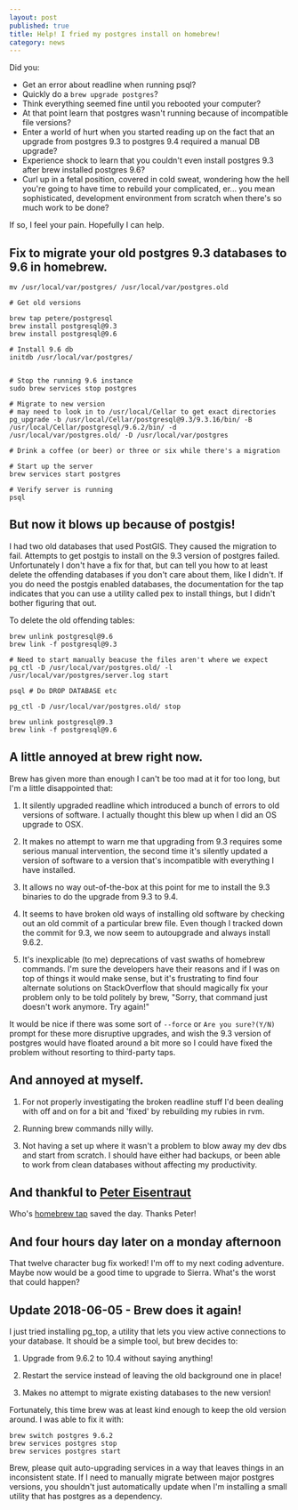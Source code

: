 ```yaml
---
layout: post
published: true
title: Help! I fried my postgres install on homebrew!
category: news
---
```


Did you:

* Get an error about readline when running psql?
* Quickly do a `brew upgrade postgres`?
* Think everything seemed fine until you rebooted your computer?
* At that point learn that postgres wasn't running because of incompatible file versions?
* Enter a world of hurt when you started reading up on the fact that an upgrade from postgres 9.3 to postgres 9.4 required a manual DB upgrade?
* Experience shock to learn that you couldn't even install postgres 9.3 after brew installed postgres 9.6?
* Curl up in a fetal position, covered in cold sweat, wondering how the hell you're going to have time to rebuild your complicated, er... you mean sophisticated, development environment from scratch when there's so much work to be done?

If so, I feel your pain. Hopefully I can help.

## Fix to migrate your old postgres 9.3 databases to 9.6 in homebrew.

    mv /usr/local/var/postgres/ /usr/local/var/postgres.old

    # Get old versions

    brew tap petere/postgresql
    brew install postgresql@9.3
    brew install postgresql@9.6

    # Install 9.6 db
    initdb /usr/local/var/postgres/


    # Stop the running 9.6 instance
    sudo brew services stop postgres

    # Migrate to new version
    # may need to look in to /usr/local/Cellar to get exact directories
    pg_upgrade -b /usr/local/Cellar/postgresql@9.3/9.3.16/bin/ -B /usr/local/Cellar/postgresql/9.6.2/bin/ -d /usr/local/var/postgres.old/ -D /usr/local/var/postgres
    
    # Drink a coffee (or beer) or three or six while there's a migration

    # Start up the server
    brew services start postgres

    # Verify server is running
    psql

## But now it blows up because of postgis!

I had two old databases that used PostGIS. They caused the migration to fail. Attempts to get postgis to install on the 9.3 version of postgres failed. Unfortunately I don't have a fix for that, but can tell you how to at least delete the offending databases if you don't care about them, like I didn't. If you do need the postgis enabled databases, the documentation for the tap indicates that you can use a utility called pex to install things, but I didn't bother figuring that out.

To delete the old offending tables:

    brew unlink postgresql@9.6
    brew link -f postgresql@9.3

    # Need to start manually beacuse the files aren't where we expect
    pg_ctl -D /usr/local/var/postgres.old/ -l /usr/local/var/postgres/server.log start

    psql # Do DROP DATABASE etc

    pg_ctl -D /usr/local/var/postgres.old/ stop

    brew unlink postgresql@9.3
    brew link -f postgresql@9.6

## A little annoyed at brew right now.

Brew has given more than enough I can't be too mad at it for too long, but I'm a little disappointed that:

1. It silently upgraded readline which introduced a bunch of errors to old versions of software. I actually thought this blew up when I did an OS upgrade to OSX.

2. It makes no attempt to warn me that upgrading from 9.3 requires some serious manual intervention, the second time it's silently updated a version of software to a version that's incompatible with everything I have installed.

3. It allows no way out-of-the-box at this point for me to install the 9.3 binaries to do the upgrade from 9.3 to 9.4.

4. It seems to have broken old ways of installing old software by checking out an old commit of a particular brew file. Even though I tracked down the commit for 9.3, we now seem to autoupgrade and always install 9.6.2.

5. It's inexplicable (to me) deprecations of vast swaths of homebrew commands. I'm sure the developers have their reasons and if I was on top of things it would make sense, but it's frustrating to find four alternate solutions on StackOverflow that should magically fix your problem only to be told politely by brew, "Sorry, that command just doesn't work anymore. Try again!"

It would be nice if there was some sort of `--force` or `Are you sure?(Y/N)` prompt for these more disruptive upgrades, and wish the 9.3 version of postgres would have floated around a bit more so I could have fixed the problem without resorting to third-party taps.

## And annoyed at myself.

1. For not properly investigating the broken readline stuff I'd been dealing with off and on for a bit and 'fixed' by rebuilding my rubies in rvm.

2. Running brew commands nilly willy.

3. Not having a set up where it wasn't a problem to blow away my dev dbs and start from scratch. I should have either had backups, or been able to work from clean databases without affecting my productivity.

## And thankful to [Peter Eisentraut](http://peter.eisentraut.org/)

Who's [homebrew tap](https://github.com/petere) saved the day. Thanks Peter!

## And four hours day later on a monday afternoon

That twelve character bug fix worked! I'm off to my next coding adventure. Maybe now would be a good time to upgrade to Sierra. What's the worst that could happen?

## Update 2018-06-05 - Brew does it again!

I just tried installing pg_top, a utility that lets you view active
connections to your database. It should be a simple tool, but brew
decides to:

1. Upgrade from 9.6.2 to 10.4 without saying anything!

2. Restart the service instead of leaving the old background one in
place!

3. Makes no attempt to migrate existing databases to the new version!

Fortunately, this time brew was at least kind enough to keep the old
version around. I was able to fix it with:

```
brew switch postgres 9.6.2
brew services postgres stop
brew services postgres start
```

Brew, please quit auto-upgrading services in a way that leaves things
in an inconsistent state. If I need to manually migrate between major
postgres versions, you shouldn't just automatically update when I'm
installing a small utility that has postgres as a dependency.

